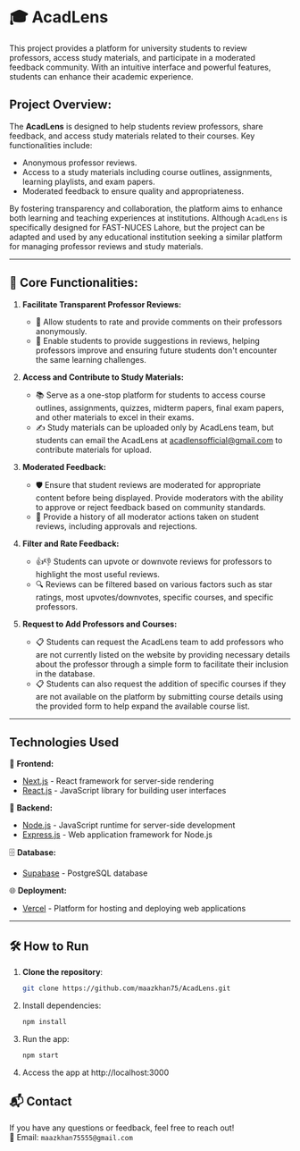 # 🎓 **AcadLens**

This project provides a platform for university students to review professors, access study materials, and participate in a moderated feedback community. With an intuitive interface and powerful features, students can enhance their academic experience.


## **Project Overview:**
The **AcadLens** is designed to help students review professors, share feedback, and access study materials related to their courses. Key functionalities include:
- Anonymous professor reviews.
- Access to a study materials including course outlines, assignments, learning playlists, and exam papers.
- Moderated feedback to ensure quality and appropriateness.

By fostering transparency and collaboration, the platform aims to enhance both learning and teaching experiences at institutions.
Although `AcadLens` is specifically designed for FAST-NUCES Lahore, but the project can be adapted and used by any educational institution seeking a similar platform for managing professor reviews and study materials.

---

## 🎯 **Core Functionalities:**

1. **Facilitate Transparent Professor Reviews:**
   - 🌟 Allow students to rate and provide comments on their professors anonymously.
   - 💬 Enable students to provide suggestions in reviews, helping professors improve and ensuring future students don't encounter the same learning challenges.

2. **Access and Contribute to Study Materials:**
   - 📚 Serve as a one-stop platform for students to access course outlines, assignments, quizzes, midterm papers, final exam papers, and other materials to excel in their exams.
   - ✍️ Study materials can be uploaded only by AcadLens team, but students can email the AcadLens at acadlensofficial@gmail.com to contribute materials for upload.

3. **Moderated Feedback:**
   - 🛡️ Ensure that student reviews are moderated for appropriate content before being displayed. Provide moderators with the ability to approve or reject feedback based on community standards.
   - 📜 Provide a history of all moderator actions taken on student reviews, including approvals and rejections.

4. **Filter and Rate Feedback:**
   - 👍👎 Students can upvote or downvote reviews for professors to highlight the most useful reviews.
   - 🔍 Reviews can be filtered based on various factors such as star ratings, most upvotes/downvotes, specific courses, and specific professors.

5. **Request to Add Professors and Courses:**
   - 📋 Students can request the AcadLens team to add professors who are not currently listed on the website by providing necessary details about the professor through a simple form to facilitate their inclusion in the database.
   - 📋 Students can also request the addition of specific courses if they are not available on the platform by submitting course details using the provided form to help expand the available course list.

---

## Technologies Used

🚀 **Frontend:**
- [Next.js](https://nextjs.org/) - React framework for server-side rendering
- [React.js](https://reactjs.org/) - JavaScript library for building user interfaces

🔧 **Backend:**
- [Node.js](https://nodejs.org/) - JavaScript runtime for server-side development
- [Express.js](https://expressjs.com/) - Web application framework for Node.js

🗄️ **Database:**
- [Supabase](https://supabase.com/) - PostgreSQL database

🌐 **Deployment:**
- [Vercel](https://vercel.com/) - Platform for hosting and deploying web applications

---

## 🛠️ **How to Run**

1. **Clone the repository**:
   ```bash
   git clone https://github.com/maazkhan75/AcadLens.git
   ```
2. Install dependencies:
   ```bash
   npm install
   ```
3. Run the app:
   ```bash
   npm start
   ```
4. Access the app at http://localhost:3000

## 📬 Contact

If you have any questions or feedback, feel free to reach out!
<br>
📧 Email: `maazkhan75555@gmail.com`
   
